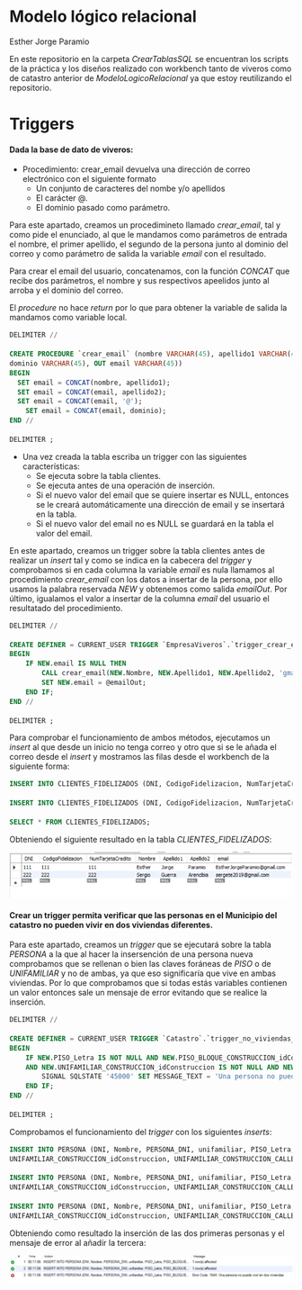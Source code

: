 # Modelo lógico relacional

Esther Jorge Paramio

En este repositorio en la carpeta *CrearTablasSQL*  se encuentran los scripts de la práctica y los diseños realizado con workbench tanto de viveros como de catastro anterior de *ModeloLogicoRelacional* ya que estoy reutilizando el repositorio.


# Triggers

#### Dada la base de dato de viveros:
- Procedimiento: crear_email devuelva una dirección de correo electrónico con el siguiente formato
  - Un conjunto de caracteres del nombe y/o apellidos
  - El carácter @.
  - El dominio pasado como parámetro.

Para este apartado, creamos un procedimineto llamado *crear_email*, tal y como pide el enunciado, al que
le mandamos como parámetros de entrada el nombre, el primer apellido, el segundo de la persona junto al dominio del correo y como parámetro de salida la variable *email* con el resultado.

Para crear el email del usuario, concatenamos, con la función *CONCAT* que recibe dos parámetros, el nombre y sus respectivos apeelidos
junto al arroba y el dominio del correo.

El *procedure* no hace *return* por lo que para obtener la variable de salida la mandamos como variable local.

```SQL
DELIMITER //

CREATE PROCEDURE `crear_email` (nombre VARCHAR(45), apellido1 VARCHAR(45), apellido2 VARCHAR(45), 
dominio VARCHAR(45), OUT email VARCHAR(45))
BEGIN
  SET email = CONCAT(nombre, apellido1);
  SET email = CONCAT(email, apellido2);
  SET email = CONCAT(email, '@');
	SET email = CONCAT(email, dominio);
END //

DELIMITER ;
```

- Una vez creada la tabla escriba un trigger con las siguientes características:
  - Se ejecuta sobre la tabla clientes.
  - Se ejecuta antes de una operación de inserción.
  - Si el nuevo valor del email que se quiere insertar es NULL, entonces se le creará automáticamente una dirección de email y se insertará en la tabla.
  - Si el nuevo valor del email no es NULL se guardará en la tabla el valor del email.

En este apartado, creamos un trigger sobre la tabla clientes antes de realizar un *insert* tal y como se indica en la cabecera del *trigger* y comprobamos si en cada columna la variable *email* es nula llamamos al procedimiento *crear_email* con los datos a insertar de la persona, por ello usamos la palabra reservada *NEW* y obtenemos como salida *emailOut*. Por último, igualamos el valor a insertar de la columna *email* del usuario el resultatado del procedimiento.
 
```SQL
DELIMITER //

CREATE DEFINER = CURRENT_USER TRIGGER `EmpresaViveros`.`trigger_crear_email_before_insert` BEFORE INSERT ON `CLIENTES_FIDELIZADOS` FOR EACH ROW
BEGIN
	IF NEW.email IS NULL THEN 
		CALL crear_email(NEW.Nombre, NEW.Apellido1, NEW.Apellido2, 'gmail.com', @emailOut);
        SET NEW.email = @emailOut;
    END IF;
END //

DELIMITER ;
```

Para comprobar el funcionamiento de ambos métodos, ejecutamos un *insert* al que desde un inicio no tenga correo y otro que si se le añada el correo desde el *insert* y mostramos las filas desde el workbench de la siguiente forma:

```SQL
INSERT INTO CLIENTES_FIDELIZADOS (DNI, CodigoFidelizacion, NumTarjetaCredito, Nombre, Apellido1, Apellido2, email) VALUES (111, 111,  111, 'Esther', 'Jorge', 'Paramio', NULL);

INSERT INTO CLIENTES_FIDELIZADOS (DNI, CodigoFidelizacion, NumTarjetaCredito, Nombre, Apellido1, Apellido2, email) VALUES (222, 222,  222, 'Sergio', 'Guerra', 'Arencibia', 'sergete2019@gmail.com');

SELECT * FROM CLIENTES_FIDELIZADOS;
```

Obteniendo el siguiente resultado en la tabla *CLIENTES_FIDELIZADOS*:

![tabla_clientes_fidelizados](imgs/tablaClientes.png)

#### Crear un trigger permita verificar que las personas en el Municipio del catastro no pueden vivir en dos viviendas diferentes.

Para este apartado, creamos un *trigger* que se ejecutará sobre la tabla *PERSONA* a la que al hacer la insersención de una persona nueva comprobamos que se rellenan o bien las claves foráneas de *PISO* o de *UNIFAMILIAR* y no de ambas, ya que eso significaría que vive en ambas viviendas. Por lo que comprobamos que si todas estás variables contienen un valor entonces sale un mensaje de error evitando que se realice la inserción.

```SQL
DELIMITER //

CREATE DEFINER = CURRENT_USER TRIGGER `Catastro`.`trigger_no_viviendas_diferentes_before_insert` BEFORE INSERT ON `PERSONA` FOR EACH ROW
BEGIN
	IF NEW.PISO_Letra IS NOT NULL AND NEW.PISO_BLOQUE_CONSTRUCCION_idConstruccion IS NOT NULL AND NEW.PISO_Planta IS NOT NULL
	AND NEW.UNIFAMILIAR_CONSTRUCCION_idConstruccion IS NOT NULL AND NEW.UNIFAMILIAR_CONSTRUCCION_CALLE_Nombre IS NOT NULL THEN
		SIGNAL SQLSTATE '45000' SET MESSAGE_TEXT = 'Una persona no puede vivir en dos viviendas';
	END IF;
END //

DELIMITER ;
```

Comprobamos el funcionamiento del *trigger* con los siguientes *inserts*:

```SQL
INSERT INTO PERSONA (DNI, Nombre, PERSONA_DNI, unifamiliar, PISO_Letra, PISO_BLOQUE_CONSTRUCCION_IdConstruccion, PISO_Planta,
UNIFAMILIAR_CONSTRUCCION_idConstruccion, UNIFAMILIAR_CONSTRUCCION_CALLE_Nombre) VALUES (222, 'Sergio', 333, 'npi', 3, 1, 2, NULL, NULL);

INSERT INTO PERSONA (DNI, Nombre, PERSONA_DNI, unifamiliar, PISO_Letra, PISO_BLOQUE_CONSTRUCCION_IdConstruccion, PISO_Planta,
UNIFAMILIAR_CONSTRUCCION_idConstruccion, UNIFAMILIAR_CONSTRUCCION_CALLE_Nombre) VALUES (333, 'Vic', 222, 'npi', NULL, NULL, NULL, 1, 'holi');

INSERT INTO PERSONA (DNI, Nombre, PERSONA_DNI, unifamiliar, PISO_Letra, PISO_BLOQUE_CONSTRUCCION_IdConstruccion, PISO_Planta,
UNIFAMILIAR_CONSTRUCCION_idConstruccion, UNIFAMILIAR_CONSTRUCCION_CALLE_Nombre) VALUES (111, 'Esther', 222, 'npi', 3, 1, 2, 1, 'holi');
```

Obteniendo como resultado la inserción de las dos primeras personas y el mensaje de error al añadir la tercera:

![mensaje_trigger_viviendas](imgs/resultadoTriggerCatastro.png)

